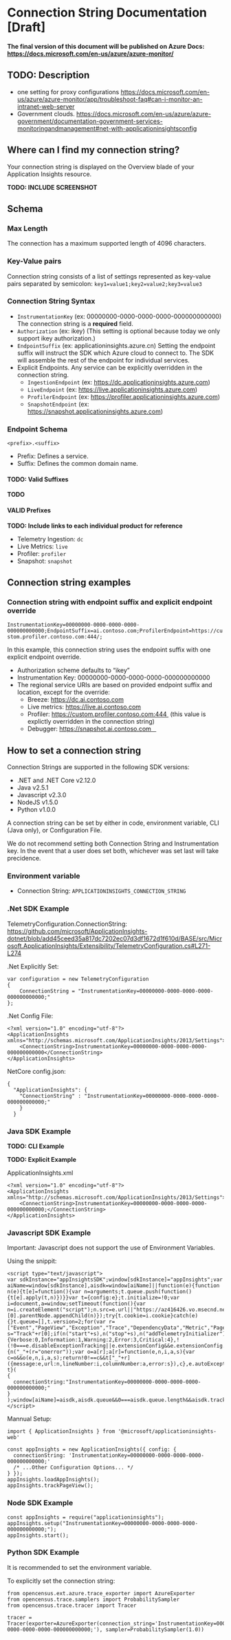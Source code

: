 # Connection String Documentation [Draft]

**The final version of this document will be published on Azure Docs: https://docs.microsoft.com/en-us/azure/azure-monitor/**

## TODO: Description

- one setting for proxy configurations https://docs.microsoft.com/en-us/azure/azure-monitor/app/troubleshoot-faq#can-i-monitor-an-intranet-web-server
- Government clouds. https://docs.microsoft.com/en-us/azure/azure-government/documentation-government-services-monitoringandmanagement#net-with-applicationinsightsconfig

## Where can I find my connection string?

Your connection string is displayed on the Overview blade of your Application Insights resource.

**TODO: INCLUDE SCREENSHOT**

## Schema

### Max Length

The connection has a maximum supported length of 4096 characters.


### Key-Value pairs

Connection string consists of a list of settings represented as key-value pairs separated by semicolon:
`key1=value1;key2=value2;key3=value3`

### Connection String Syntax

- `InstrumentationKey` (ex: 00000000-0000-0000-0000-000000000000)
   The connection string is a **required** field.
- `Authorization` (ex: ikey) (This setting is optional because today we only support ikey authorization.)
- `EndpointSuffix` (ex: applicationinsights.azure.cn)
   Setting the endpoint suffix will instruct the SDK which Azure cloud to connect to. The SDK will assemble the rest of the endpoint for individual services.
- Explicit Endpoints.
  Any service can be explicitly overridden in the connection string.
   - `IngestionEndpoint` (ex: https://dc.applicationinsights.azure.com)
   - `LiveEndpoint` (ex: https://live.applicationinsights.azure.com)
   - `ProfilerEndpoint` (ex: https://profiler.applicationinsights.azure.com)
   - `SnapshotEndpoint` (ex: https://snapshot.applicationinsights.azure.com)


### Endpoint Schema

`<prefix>.<suffix>`

- Prefix: Defines a service. 
- Suffix: Defines the common domain name.

#### TODO: Valid Suffixes

**TODO**

#### VALID Prefixes

**TODO: Include links to each individual product for reference**

- Telemetry Ingestion: `dc`
- Live Metrics: `live`
- Profiler: `profiler`
- Snapshot: `snapshot`



## Connection string examples

### Connection string with endpoint suffix and explicit endpoint override 

`InstrumentationKey=00000000-0000-0000-0000-000000000000;EndpointSuffix=ai.contoso.com;ProfilerEndpoint=https://custom.profiler.contoso.com:444/;`

In this example, this connection string uses the endpoint suffix with one explicit endpoint override.

- Authorization scheme defaults to “ikey” 
- Instrumentation Key: 00000000-0000-0000-0000-000000000000
- The regional service URIs are based on provided endpoint suffix and location, except for the override: 
   - Breeze: https://dc.ai.contoso.com
   - Live metrics: https://live.ai.contoso.com
   - Profiler: https://custom.profiler.contoso.com:444  (this value is explictly overridden in the connection string)
   - Debugger: https://snapshot.ai.contoso.com   


## How to set a connection string

Connection Strings are supported in the following SDK versions:
- .NET and .NET Core v2.12.0
- Java v2.5.1
- Javascript v2.3.0
- NodeJS v1.5.0
- Python v1.0.0

A connection string can be set by either in code, environment variable, CLI (Java only), or Configuration File.

We do not recommend setting both Connection String and Instrumentation key. In the event that a user does set both, whichever was set last will take precidence. 



### Environment variable

- Connection String: `APPLICATIONINSIGHTS_CONNECTION_STRING`


### .Net SDK Example

TelemetryConfiguration.ConnectionString: https://github.com/microsoft/ApplicationInsights-dotnet/blob/add45ceed35a817dc7202ec07d3df1672d1f610d/BASE/src/Microsoft.ApplicationInsights/Extensibility/TelemetryConfiguration.cs#L271-L274

.Net Explicitly Set:
```
var configuration = new TelemetryConfiguration
{
    ConnectionString = "InstrumentationKey=00000000-0000-0000-0000-000000000000;"
};
```

.Net Config File:

```
<?xml version="1.0" encoding="utf-8"?>
<ApplicationInsights xmlns="http://schemas.microsoft.com/ApplicationInsights/2013/Settings">
    <ConnectionString>InstrumentationKey=00000000-0000-0000-0000-000000000000</ConnectionString>
</ApplicationInsights>
```


NetCore config.json: 

```
{
  "ApplicationInsights": {
    "ConnectionString" : "InstrumentationKey=00000000-0000-0000-0000-000000000000;"
    }
  }
```


### Java SDK Example

**TODO: CLI Example**

**TODO: Explicit Example**

ApplicationInsights.xml
```
<?xml version="1.0" encoding="utf-8"?>
<ApplicationInsights xmlns="http://schemas.microsoft.com/ApplicationInsights/2013/Settings">
    <ConnectionString>InstrumentationKey=00000000-0000-0000-0000-000000000000;</ConnectionString>
</ApplicationInsights>
```

### Javascript SDK Example

Important: Javascript does not support the use of Environment Variables.

Using the snippit:

```
<script type="text/javascript">
var sdkInstance="appInsightsSDK";window[sdkInstance]="appInsights";var aiName=window[sdkInstance],aisdk=window[aiName]||function(e){function n(e){t[e]=function(){var n=arguments;t.queue.push(function(){t[e].apply(t,n)})}}var t={config:e};t.initialize=!0;var i=document,a=window;setTimeout(function(){var n=i.createElement("script");n.src=e.url||"https://az416426.vo.msecnd.net/scripts/b/ai.2.min.js",i.getElementsByTagName("script")[0].parentNode.appendChild(n)});try{t.cookie=i.cookie}catch(e){}t.queue=[],t.version=2;for(var r=["Event","PageView","Exception","Trace","DependencyData","Metric","PageViewPerformance"];r.length;)n("track"+r.pop());n("startTrackPage"),n("stopTrackPage");var s="Track"+r[0];if(n("start"+s),n("stop"+s),n("addTelemetryInitializer"),n("setAuthenticatedUserContext"),n("clearAuthenticatedUserContext"),n("flush"),t.SeverityLevel={Verbose:0,Information:1,Warning:2,Error:3,Critical:4},!(!0===e.disableExceptionTracking||e.extensionConfig&&e.extensionConfig.ApplicationInsightsAnalytics&&!0===e.extensionConfig.ApplicationInsightsAnalytics.disableExceptionTracking)){n("_"+(r="onerror"));var o=a[r];a[r]=function(e,n,i,a,s){var c=o&&o(e,n,i,a,s);return!0!==c&&t["_"+r]({message:e,url:n,lineNumber:i,columnNumber:a,error:s}),c},e.autoExceptionInstrumented=!0}return t}(
{
  connectionString:"InstrumentationKey=00000000-0000-0000-0000-000000000000;"
}
);window[aiName]=aisdk,aisdk.queue&&0===aisdk.queue.length&&aisdk.trackPageView({});
</script>
```


Mannual Setup:
```
import { ApplicationInsights } from '@microsoft/applicationinsights-web'

const appInsights = new ApplicationInsights({ config: {
  connectionString: 'InstrumentationKey=00000000-0000-0000-0000-000000000000;'
  /* ...Other Configuration Options... */
} });
appInsights.loadAppInsights();
appInsights.trackPageView();
```

### Node SDK Example

```
const appInsights = require("applicationinsights");
appInsights.setup("InstrumentationKey=00000000-0000-0000-0000-000000000000;");
appInsights.start();
```

### Python SDK Example

It is recommended to set the environment variable.

To explicitly set the connection string:

```
from opencensus.ext.azure.trace_exporter import AzureExporter
from opencensus.trace.samplers import ProbabilitySampler
from opencensus.trace.tracer import Tracer

tracer = Tracer(exporter=AzureExporter(connection_string='InstrumentationKey=00000000-0000-0000-0000-000000000000;'), sampler=ProbabilitySampler(1.0))
```
